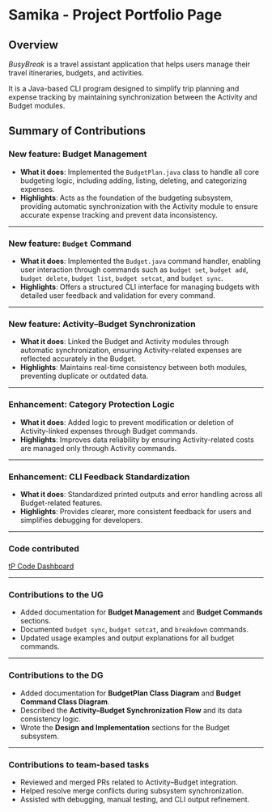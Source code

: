 # Samika - Project Portfolio Page

## Overview
*BusyBreak* is a travel assistant application that helps users manage their travel itineraries, budgets, and activities.  

It is a Java-based CLI program designed to simplify trip planning and expense tracking by maintaining synchronization 
between the Activity and Budget modules.

## Summary of Contributions

### **New feature: Budget Management**
* **What it does**: Implemented the `BudgetPlan.java` class to handle all core budgeting logic, including adding, 
listing, deleting, and categorizing expenses.
* **Highlights**: Acts as the foundation of the budgeting subsystem, providing automatic synchronization with the 
Activity module to ensure accurate expense tracking and prevent data inconsistency.

---

### **New feature: `Budget` Command**
* **What it does**: Implemented the `Budget.java` command handler, enabling user interaction through commands such 
as `budget set`, `budget add`, `budget delete`, `budget list`, `budget setcat`, and `budget sync`.
* **Highlights**: Offers a structured CLI interface for managing budgets with detailed user feedback and validation for
every command.

---

### **New feature: Activity–Budget Synchronization**
* **What it does**: Linked the Budget and Activity modules through automatic synchronization, ensuring Activity-related
expenses are reflected accurately in the Budget.
* **Highlights**: Maintains real-time consistency between both modules, preventing duplicate or outdated data.

---

### **Enhancement: Category Protection Logic**
* **What it does**: Added logic to prevent modification or deletion of Activity-linked expenses through Budget commands.
* **Highlights**: Improves data reliability by ensuring Activity-related costs are managed only through Activity commands.

---

### **Enhancement: CLI Feedback Standardization**
* **What it does**: Standardized printed outputs and error handling across all Budget-related features.
* **Highlights**: Provides clearer, more consistent feedback for users and simplifies debugging for developers.


---

### **Code contributed**
[tP Code Dashboard](https://nus-cs2113-ay2526s1.github.io/tp-dashboard/?search=samika&breakdown=true&sort=groupTitle%20dsc&sortWithin=title&since=2025-09-19T00%3A00%3A00&timeframe=commit&mergegroup=&groupSelect=groupByRepos&checkedFileTypes=docs~functional-code~test-code~other&filteredFileName=)

---

### **Contributions to the UG**
* Added documentation for **Budget Management** and **Budget Commands** sections.
* Documented `budget sync`, `budget setcat`, and `breakdown` commands.
* Updated usage examples and output explanations for all budget commands.

---

### **Contributions to the DG**
* Added documentation for **BudgetPlan Class Diagram** and **Budget Command Class Diagram**.
* Described the **Activity–Budget Synchronization Flow** and its data consistency logic.
* Wrote the **Design and Implementation** sections for the Budget subsystem.

---

### **Contributions to team-based tasks**
* Reviewed and merged PRs related to Activity–Budget integration.
* Helped resolve merge conflicts during subsystem synchronization.
* Assisted with debugging, manual testing, and CLI output refinement.  